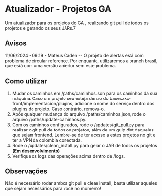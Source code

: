 
# Atualizador - Projetos GA

Um atualizador para os projetos do GA , realizando git pull de todos os projetos e gerando os seus JARs.7

## Avisos
11/06/2024 - 09:19 - Mateus Caden -- O projeto de alertas está com problema de circular reference. Por enquanto, utilizaremos a branch brasil, que está com uma versão anterior sem este problema.

## Como utilizar
1. Mudar os caminhos em /paths/caminhos.json para os caminhos da sua máquina. Caso um projeto seu esteja dentro do basexxxx-front/implementacion/plugins, adicione o nome do serviço dentro dos plugins do projeto. Caso contrário, remova-o.
2. Após qualquer mudança do arquivo /paths/caminhos.json, rode o arquivo /paths/update-caminhos.py.
3. Com os caminhos configurados, rode o /updates/git_pull.py para realizar o git pull de todos os projetos, além de um gulp dist daqueles que sejam frontend. Lembre-se de ter acesso a estes projetos no git e ter a VPN da colombia conectada.
4. Rode o /updates/clean_install.py para gerar o JAR de todos os projetos **(Em desenvolvimento)**
5. Verifique os logs das operações acima dentro de /logs.

## Observações
Não é necessário rodar ambos git pull e clean install, basta utilizar aqueles que sejam necessários para você no momento!

